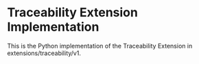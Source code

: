 # Traceability Extension Implementation

This is the Python implementation of the Traceability Extension in
extensions/traceability/v1.
